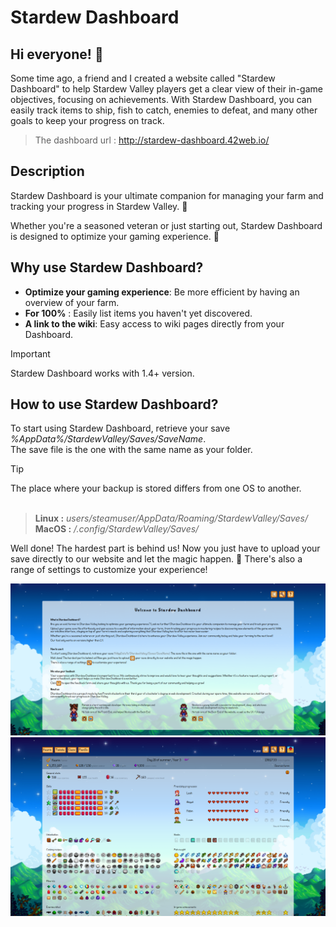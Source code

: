 # Stardew Dashboard

## Hi everyone! 👋

Some time ago, a friend and I created a website called "Stardew Dashboard" to help Stardew Valley players get a clear view of their in-game objectives, focusing on achievements. With Stardew Dashboard, you can easily track items to ship, fish to catch, enemies to defeat, and many other goals to keep your progress on track.
> The dashboard url : http://stardew-dashboard.42web.io/

## Description
Stardew Dashboard is your ultimate companion for managing your farm and tracking your progress in Stardew Valley. :deciduous_tree: 

Whether you're a seasoned veteran or just starting out, Stardew Dashboard is designed to optimize your gaming experience. :rocket:

## Why use Stardew Dashboard?
- **Optimize your gaming experience**: Be more efficient by having an overview of your farm.
- **For 100%** : Easily list items you haven't yet discovered.
- **A link to the wiki**: Easy access to wiki pages directly from your Dashboard.

> [!IMPORTANT]
> Stardew Dashboard works with 1.4+ version.

## How to use Stardew Dashboard?
To start using Stardew Dashboard, retrieve your save *%AppData%/StardewValley/Saves/SaveName*. <br> The save file is the one with the same name as your folder.

> [!TIP]
The place where your backup is stored differs from one OS to another.<br><br>
> **Linux :** *users/steamuser/AppData/Roaming/StardewValley/Saves/*<br>
> **MacOS :** */.config/StardewValley/Saves/*


Well done! The hardest part is behind us! Now you just have to upload  your save directly to our website and let the magic happen. 🌠
There's also a range of settings  to customize your experience!

![Stardew dashboard](https://github.com/NicolasVero/readme-elements/blob/master/images/stardew_dashboard_landing.png)
![Stardew dashboard](https://github.com/NicolasVero/readme-elements/blob/master/images/stardew_dashboard_save.png)
